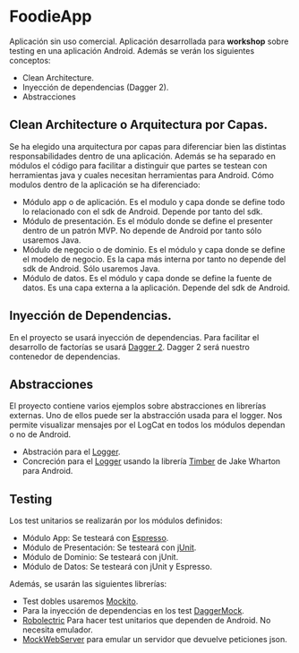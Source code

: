 # FoodieApp
Aplicación sin uso comercial. Aplicación desarrollada para **workshop** sobre testing en una aplicación Android.
Además se verán los siguientes conceptos:
* Clean Architecture.
* Inyección de dependencias (Dagger 2).
* Abstracciones

## Clean Architecture o Arquitectura por Capas.
Se ha elegido una arquitectura por capas para diferenciar bien las distintas responsabilidades dentro de una aplicación. Además se ha separado en módulos el código para facilitar a distinguir que partes se testean con herramientas java y cuales necesitan herramientas para Android.
Cómo modulos dentro de la aplicación se ha diferenciado:
* Módulo app o de aplicación. Es el modulo y capa donde se define todo lo relacionado con el sdk de Android. Depende por tanto del sdk.
* Módulo de presentación. Es el módulo donde se define el presenter dentro de un patrón MVP. No depende de Android por tanto sólo usaremos Java.
* Módulo de negocio o de dominio. Es el módulo y capa donde se define el modelo de negocio. Es la capa más interna por tanto no depende del sdk de Android. Sólo usaremos Java.
* Módulo de datos. Es el módulo y capa donde se define la fuente de datos. Es una capa externa a la aplicación. Depende del sdk de Android.

## Inyección de Dependencias.
En el proyecto se usará inyección de dependencias. Para facilitar el desarrollo de factorías se usará [Dagger 2](https://google.github.io/dagger/). 
Dagger 2 será nuestro contenedor de dependencias.

## Abstracciones
El proyecto contiene varios ejemplos sobre abstracciones en librerías externas. Uno de ellos puede ser la abstracción usada para el logger. Nos permite visualizar mensajes por el LogCat en todos los módulos dependan o no de Android.
* Abstración para el [Logger](https://github.com/jmperezra/FoodieApp/blob/master/domain/src/main/java/com/domain/commons/logger/Logger.java).
* Concreción para el [Logger](https://github.com/jmperezra/FoodieApp/blob/master/app/src/main/java/com/jmperezra/foodie/logger/LoggerImpl.java) usando la librería [Timber](https://github.com/JakeWharton/timber) de Jake Wharton para Android.

## Testing
Los test unitarios se realizarán por los módulos definidos:
* Módulo App: Se testeará con [Espresso](https://developer.android.com/training/testing/ui-testing/espresso-testing.html).
* Módulo de Presentación: Se testeará con [jUnit](http://junit.org/junit4/). 
* Módulo de Dominio: Se testeará con jUnit.
* Módulo de Datos: Se testeará con jUnit y Espresso.

Además, se usarán las siguientes librerías:
* Test dobles usaremos [Mockito](http://site.mockito.org/).
* Para la inyección de dependencias en los test [DaggerMock](https://github.com/fabioCollini/DaggerMock).
* [Robolectric](http://robolectric.org/) Para hacer test unitarios que dependen de Android. No necesita emulador.
* [MockWebServer](https://github.com/square/okhttp/tree/master/mockwebserver) para emular un servidor que devuelve peticiones json.
